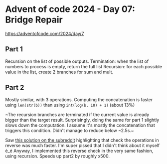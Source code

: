 # Advent of code 2024 - Day 07: Bridge Repair

https://adventofcode.com/2024/day/7

## Part 1

Recursion on the list of possible outputs.
Termination: when the list of numbers to process is empty, return the full list
Recursion: for each possible value in the list, create 2 branches for sum and mult.

## Part 2

Mostly similar, with 3 operations.
Computing the concatenation is faster using `len(str(b))` than using `int(log(b, 10) + 1)` (about 13%)

~The recursion branches are terminated if the current value is already bigger than the target result. Surprisingly, doing the same for part 1 slightly slows down the computation. I assume it's mostly the concatenation that triggers this condition.
Didn't manage to reduce below ~2.5s.~

Saw [this solution on the subreddit](https://www.reddit.com/r/adventofcode/comments/1h8l3z5/comment/m1922gm) highlighting that check the operations in reverse was much faster. I'm super pissed that I didn't think about it myself è_é
Anyway, I implemented this reverse check in the very same fashion, using recursion. Speeds up part2 by roughly x500.
